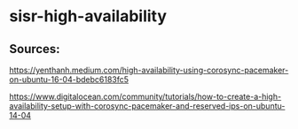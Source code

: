 # sisr-high-availability





## Sources:
https://yenthanh.medium.com/high-availability-using-corosync-pacemaker-on-ubuntu-16-04-bdebc6183fc5


https://www.digitalocean.com/community/tutorials/how-to-create-a-high-availability-setup-with-corosync-pacemaker-and-reserved-ips-on-ubuntu-14-04
